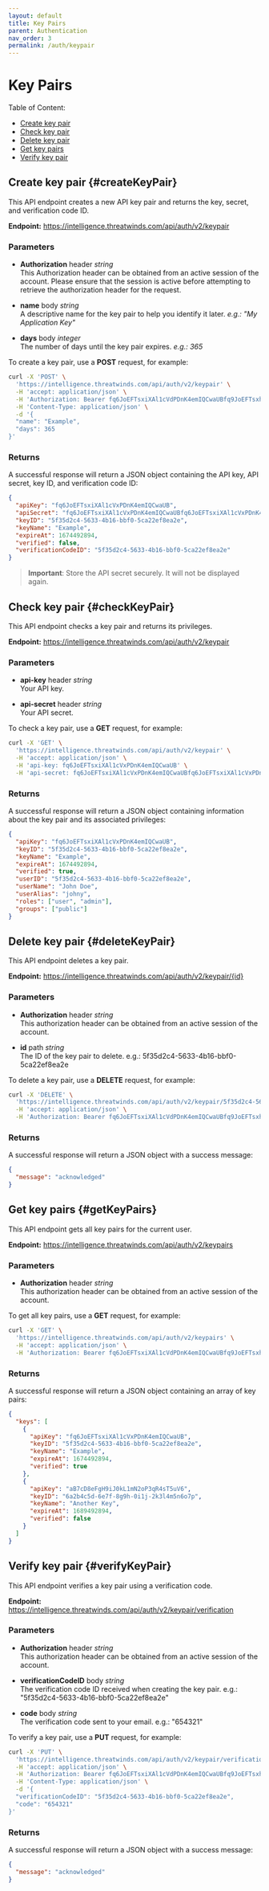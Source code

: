 ```yaml
---
layout: default
title: Key Pairs
parent: Authentication
nav_order: 3
permalink: /auth/keypair
---
```


# Key Pairs

Table of Content:

* [Create key pair](#createKeyPair)
* [Check key pair](#checkKeyPair)
* [Delete key pair](#deleteKeyPair)
* [Get key pairs](#getKeyPairs)
* [Verify key pair](#verifyKeyPair)

## Create key pair {#createKeyPair}
This API endpoint creates a new API key pair and returns the key, secret, and verification code ID.

**Endpoint:** https://intelligence.threatwinds.com/api/auth/v2/keypair

### Parameters
* **Authorization** header _string_  
This Authorization header can be obtained from an active session of the account. Please ensure that the session is active before attempting to retrieve the authorization header for the request.

* **name** body _string_  
A descriptive name for the key pair to help you identify it later. _e.g.: "My Application Key"_

* **days** body _integer_  
The number of days until the key pair expires. _e.g.: 365_

To create a key pair, use a **POST** request, for example:

```bash
curl -X 'POST' \
  'https://intelligence.threatwinds.com/api/auth/v2/keypair' \
  -H 'accept: application/json' \
  -H 'Authorization: Bearer fq6JoEFTsxiXAl1cVdPDnK4emIQCwaUBfq9JoEFTsxhXAl1cVxPDnK4emIQCwaUB' \
  -H 'Content-Type: application/json' \
  -d '{
  "name": "Example",
  "days": 365
}'
```

### Returns

A successful response will return a JSON object containing the API key, API secret, key ID, and verification code ID:

```json
{
  "apiKey": "fq6JoEFTsxiXAl1cVxPDnK4emIQCwaUB",
  "apiSecret": "fq6JoEFTsxiXAl1cVxPDnK4emIQCwaUBfq6JoEFTsxiXAl1cVxPDnK4emIQCwaUB",
  "keyID": "5f35d2c4-5633-4b16-bbf0-5ca22ef8ea2e",
  "keyName": "Example",
  "expireAt": 1674492894,
  "verified": false,
  "verificationCodeID": "5f35d2c4-5633-4b16-bbf0-5ca22ef8ea2e"
}
```

> **Important**: Store the API secret securely. It will not be displayed again.

## Check key pair {#checkKeyPair}

This API endpoint checks a key pair and returns its privileges.

**Endpoint:** https://intelligence.threatwinds.com/api/auth/v2/keypair

### Parameters

* **api-key** header _string_  
Your API key.

* **api-secret** header _string_  
Your API secret.

To check a key pair, use a **GET** request, for example:

```bash
curl -X 'GET' \
  'https://intelligence.threatwinds.com/api/auth/v2/keypair' \
  -H 'accept: application/json' \
  -H 'api-key: fq6JoEFTsxiXAl1cVxPDnK4emIQCwaUB' \
  -H 'api-secret: fq6JoEFTsxiXAl1cVxPDnK4emIQCwaUBfq6JoEFTsxiXAl1cVxPDnK4emIQCwaUB'
```

### Returns

A successful response will return a JSON object containing information about the key pair and its associated privileges:

```json
{
  "apiKey": "fq6JoEFTsxiXAl1cVxPDnK4emIQCwaUB",
  "keyID": "5f35d2c4-5633-4b16-bbf0-5ca22ef8ea2e",
  "keyName": "Example",
  "expireAt": 1674492894,
  "verified": true,
  "userID": "5f35d2c4-5633-4b16-bbf0-5ca22ef8ea2e",
  "userName": "John Doe",
  "userAlias": "johny",
  "roles": ["user", "admin"],
  "groups": ["public"]
}
```

## Delete key pair {#deleteKeyPair}

This API endpoint deletes a key pair.

**Endpoint:** https://intelligence.threatwinds.com/api/auth/v2/keypair/{id}

### Parameters

* **Authorization** header _string_  
This authorization header can be obtained from an active session of the account.

* **id** path _string_  
The ID of the key pair to delete. e.g.: 5f35d2c4-5633-4b16-bbf0-5ca22ef8ea2e

To delete a key pair, use a **DELETE** request, for example:

```bash
curl -X 'DELETE' \
  'https://intelligence.threatwinds.com/api/auth/v2/keypair/5f35d2c4-5633-4b16-bbf0-5ca22ef8ea2e' \
  -H 'accept: application/json' \
  -H 'Authorization: Bearer fq6JoEFTsxiXAl1cVdPDnK4emIQCwaUBfq9JoEFTsxhXAl1cVxPDnK4emIQCwaUB'
```

### Returns

A successful response will return a JSON object with a success message:

```json
{
  "message": "acknowledged"
}
```

## Get key pairs {#getKeyPairs}

This API endpoint gets all key pairs for the current user.

**Endpoint:** https://intelligence.threatwinds.com/api/auth/v2/keypairs

### Parameters

* **Authorization** header _string_  
This authorization header can be obtained from an active session of the account.

To get all key pairs, use a **GET** request, for example:

```bash
curl -X 'GET' \
  'https://intelligence.threatwinds.com/api/auth/v2/keypairs' \
  -H 'accept: application/json' \
  -H 'Authorization: Bearer fq6JoEFTsxiXAl1cVdPDnK4emIQCwaUBfq9JoEFTsxhXAl1cVxPDnK4emIQCwaUB'
```

### Returns

A successful response will return a JSON object containing an array of key pairs:

```json
{
  "keys": [
    {
      "apiKey": "fq6JoEFTsxiXAl1cVxPDnK4emIQCwaUB",
      "keyID": "5f35d2c4-5633-4b16-bbf0-5ca22ef8ea2e",
      "keyName": "Example",
      "expireAt": 1674492894,
      "verified": true
    },
    {
      "apiKey": "aB7cD8eFgH9iJ0kL1mN2oP3qR4sT5uV6",
      "keyID": "6a2b4c5d-6e7f-8g9h-0i1j-2k3l4m5n6o7p",
      "keyName": "Another Key",
      "expireAt": 1689492894,
      "verified": false
    }
  ]
}
```

## Verify key pair {#verifyKeyPair}

This API endpoint verifies a key pair using a verification code.

**Endpoint:** https://intelligence.threatwinds.com/api/auth/v2/keypair/verification

### Parameters

* **Authorization** header _string_  
This authorization header can be obtained from an active session of the account.

* **verificationCodeID** body _string_  
The verification code ID received when creating the key pair. e.g.: "5f35d2c4-5633-4b16-bbf0-5ca22ef8ea2e"

* **code** body _string_  
The verification code sent to your email. e.g.: "654321"

To verify a key pair, use a **PUT** request, for example:

```bash
curl -X 'PUT' \
  'https://intelligence.threatwinds.com/api/auth/v2/keypair/verification' \
  -H 'accept: application/json' \
  -H 'Authorization: Bearer fq6JoEFTsxiXAl1cVdPDnK4emIQCwaUBfq9JoEFTsxhXAl1cVxPDnK4emIQCwaUB' \
  -H 'Content-Type: application/json' \
  -d '{
  "verificationCodeID": "5f35d2c4-5633-4b16-bbf0-5ca22ef8ea2e",
  "code": "654321"
}'
```

### Returns

A successful response will return a JSON object with a success message:

```json
{
  "message": "acknowledged"
}
```
